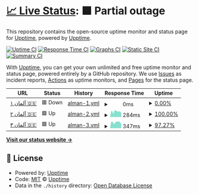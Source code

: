 # [📈 Live Status](https://upptime.github.io/upptime): <!--live status--> **🟧 Partial outage**

This repository contains the open-source uptime monitor and status page for [Upptime](https://upptime.js.org), powered by [Upptime](https://github.com/upptime/upptime).

[![Uptime CI](https://github.com/omid-j-d/uptime/workflows/Uptime%20CI/badge.svg)](https://github.com/omid-j-d/uptime/actions?query=workflow%3A%22Uptime+CI%22)
[![Response Time CI](https://github.com/omid-j-d/uptime/workflows/Response%20Time%20CI/badge.svg)](https://github.com/omid-j-d/uptime/actions?query=workflow%3A%22Response+Time+CI%22)
[![Graphs CI](https://github.com/omid-j-d/uptime/workflows/Graphs%20CI/badge.svg)](https://github.com/omid-j-d/uptime/actions?query=workflow%3A%22Graphs+CI%22)
[![Static Site CI](https://github.com/omid-j-d/uptime/workflows/Static%20Site%20CI/badge.svg)](https://github.com/omid-j-d/uptime/actions?query=workflow%3A%22Static+Site+CI%22)
[![Summary CI](https://github.com/omid-j-d/uptime/workflows/Summary%20CI/badge.svg)](https://github.com/omid-j-d/uptime/actions?query=workflow%3A%22Summary+CI%22)

With [Upptime](https://upptime.js.org), you can get your own unlimited and free uptime monitor and status page, powered entirely by a GitHub repository. We use [Issues](https://github.com/upptime/upptime/issues) as incident reports, [Actions](https://github.com/omid-j-d/uptime/actions) as uptime monitors, and [Pages](https://upptime.github.io/upptime) for the status page.

<!--start: status pages-->
<!-- This summary is generated by Upptime (https://github.com/upptime/upptime) -->
<!-- Do not edit this manually, your changes will be overwritten -->
<!-- prettier-ignore -->
| URL | Status | History | Response Time | Uptime |
| --- | ------ | ------- | ------------- | ------ |
| <img alt="" src="https://icons.duckduckgo.com/ip3/de1x.fastnetworkcdn.xyz.ico" height="13"> [آلمان ۱ 🇩🇪](http://de1x.fastnetworkcdn.xyz:8585) | 🟥 Down | [alman-1.yml](https://github.com/omid-j-d/uptime/commits/HEAD/history/alman-1.yml) | <details><summary><img alt="Response time graph" src="./graphs/alman-1/response-time-week.png" height="20"> 0ms</summary><br><a href="https://fastnetworkcdn.xyz/history/alman-1"><img alt="Response time 486" src="https://img.shields.io/endpoint?url=https%3A%2F%2Fraw.githubusercontent.com%2Fomid-j-d%2Fuptime%2FHEAD%2Fapi%2Falman-1%2Fresponse-time.json"></a><br><a href="https://fastnetworkcdn.xyz/history/alman-1"><img alt="24-hour response time 0" src="https://img.shields.io/endpoint?url=https%3A%2F%2Fraw.githubusercontent.com%2Fomid-j-d%2Fuptime%2FHEAD%2Fapi%2Falman-1%2Fresponse-time-day.json"></a><br><a href="https://fastnetworkcdn.xyz/history/alman-1"><img alt="7-day response time 0" src="https://img.shields.io/endpoint?url=https%3A%2F%2Fraw.githubusercontent.com%2Fomid-j-d%2Fuptime%2FHEAD%2Fapi%2Falman-1%2Fresponse-time-week.json"></a><br><a href="https://fastnetworkcdn.xyz/history/alman-1"><img alt="30-day response time 0" src="https://img.shields.io/endpoint?url=https%3A%2F%2Fraw.githubusercontent.com%2Fomid-j-d%2Fuptime%2FHEAD%2Fapi%2Falman-1%2Fresponse-time-month.json"></a><br><a href="https://fastnetworkcdn.xyz/history/alman-1"><img alt="1-year response time 486" src="https://img.shields.io/endpoint?url=https%3A%2F%2Fraw.githubusercontent.com%2Fomid-j-d%2Fuptime%2FHEAD%2Fapi%2Falman-1%2Fresponse-time-year.json"></a></details> | <details><summary><a href="https://fastnetworkcdn.xyz/history/alman-1">0.00%</a></summary><a href="https://fastnetworkcdn.xyz/history/alman-1"><img alt="All-time uptime 66.04%" src="https://img.shields.io/endpoint?url=https%3A%2F%2Fraw.githubusercontent.com%2Fomid-j-d%2Fuptime%2FHEAD%2Fapi%2Falman-1%2Fuptime.json"></a><br><a href="https://fastnetworkcdn.xyz/history/alman-1"><img alt="24-hour uptime 0.00%" src="https://img.shields.io/endpoint?url=https%3A%2F%2Fraw.githubusercontent.com%2Fomid-j-d%2Fuptime%2FHEAD%2Fapi%2Falman-1%2Fuptime-day.json"></a><br><a href="https://fastnetworkcdn.xyz/history/alman-1"><img alt="7-day uptime 0.00%" src="https://img.shields.io/endpoint?url=https%3A%2F%2Fraw.githubusercontent.com%2Fomid-j-d%2Fuptime%2FHEAD%2Fapi%2Falman-1%2Fuptime-week.json"></a><br><a href="https://fastnetworkcdn.xyz/history/alman-1"><img alt="30-day uptime 0.00%" src="https://img.shields.io/endpoint?url=https%3A%2F%2Fraw.githubusercontent.com%2Fomid-j-d%2Fuptime%2FHEAD%2Fapi%2Falman-1%2Fuptime-month.json"></a><br><a href="https://fastnetworkcdn.xyz/history/alman-1"><img alt="1-year uptime 66.04%" src="https://img.shields.io/endpoint?url=https%3A%2F%2Fraw.githubusercontent.com%2Fomid-j-d%2Fuptime%2FHEAD%2Fapi%2Falman-1%2Fuptime-year.json"></a></details>
| <img alt="" src="https://icons.duckduckgo.com/ip3/de2x.fastnetworkcdn.xyz.ico" height="13"> [آلمان ۲ 🇩🇪](http://de2x.fastnetworkcdn.xyz:8585) | 🟩 Up | [alman-2.yml](https://github.com/omid-j-d/uptime/commits/HEAD/history/alman-2.yml) | <details><summary><img alt="Response time graph" src="./graphs/alman-2/response-time-week.png" height="20"> 284ms</summary><br><a href="https://fastnetworkcdn.xyz/history/alman-2"><img alt="Response time 308" src="https://img.shields.io/endpoint?url=https%3A%2F%2Fraw.githubusercontent.com%2Fomid-j-d%2Fuptime%2FHEAD%2Fapi%2Falman-2%2Fresponse-time.json"></a><br><a href="https://fastnetworkcdn.xyz/history/alman-2"><img alt="24-hour response time 205" src="https://img.shields.io/endpoint?url=https%3A%2F%2Fraw.githubusercontent.com%2Fomid-j-d%2Fuptime%2FHEAD%2Fapi%2Falman-2%2Fresponse-time-day.json"></a><br><a href="https://fastnetworkcdn.xyz/history/alman-2"><img alt="7-day response time 284" src="https://img.shields.io/endpoint?url=https%3A%2F%2Fraw.githubusercontent.com%2Fomid-j-d%2Fuptime%2FHEAD%2Fapi%2Falman-2%2Fresponse-time-week.json"></a><br><a href="https://fastnetworkcdn.xyz/history/alman-2"><img alt="30-day response time 269" src="https://img.shields.io/endpoint?url=https%3A%2F%2Fraw.githubusercontent.com%2Fomid-j-d%2Fuptime%2FHEAD%2Fapi%2Falman-2%2Fresponse-time-month.json"></a><br><a href="https://fastnetworkcdn.xyz/history/alman-2"><img alt="1-year response time 308" src="https://img.shields.io/endpoint?url=https%3A%2F%2Fraw.githubusercontent.com%2Fomid-j-d%2Fuptime%2FHEAD%2Fapi%2Falman-2%2Fresponse-time-year.json"></a></details> | <details><summary><a href="https://fastnetworkcdn.xyz/history/alman-2">100.00%</a></summary><a href="https://fastnetworkcdn.xyz/history/alman-2"><img alt="All-time uptime 99.56%" src="https://img.shields.io/endpoint?url=https%3A%2F%2Fraw.githubusercontent.com%2Fomid-j-d%2Fuptime%2FHEAD%2Fapi%2Falman-2%2Fuptime.json"></a><br><a href="https://fastnetworkcdn.xyz/history/alman-2"><img alt="24-hour uptime 100.00%" src="https://img.shields.io/endpoint?url=https%3A%2F%2Fraw.githubusercontent.com%2Fomid-j-d%2Fuptime%2FHEAD%2Fapi%2Falman-2%2Fuptime-day.json"></a><br><a href="https://fastnetworkcdn.xyz/history/alman-2"><img alt="7-day uptime 100.00%" src="https://img.shields.io/endpoint?url=https%3A%2F%2Fraw.githubusercontent.com%2Fomid-j-d%2Fuptime%2FHEAD%2Fapi%2Falman-2%2Fuptime-week.json"></a><br><a href="https://fastnetworkcdn.xyz/history/alman-2"><img alt="30-day uptime 100.00%" src="https://img.shields.io/endpoint?url=https%3A%2F%2Fraw.githubusercontent.com%2Fomid-j-d%2Fuptime%2FHEAD%2Fapi%2Falman-2%2Fuptime-month.json"></a><br><a href="https://fastnetworkcdn.xyz/history/alman-2"><img alt="1-year uptime 99.56%" src="https://img.shields.io/endpoint?url=https%3A%2F%2Fraw.githubusercontent.com%2Fomid-j-d%2Fuptime%2FHEAD%2Fapi%2Falman-2%2Fuptime-year.json"></a></details>
| <img alt="" src="https://icons.duckduckgo.com/ip3/de3x.fastnetworkcdn.xyz.ico" height="13"> [آلمان ۳ 🇩🇪](http://de3x.fastnetworkcdn.xyz:8585) | 🟩 Up | [alman-3.yml](https://github.com/omid-j-d/uptime/commits/HEAD/history/alman-3.yml) | <details><summary><img alt="Response time graph" src="./graphs/alman-3/response-time-week.png" height="20"> 347ms</summary><br><a href="https://fastnetworkcdn.xyz/history/alman-3"><img alt="Response time 299" src="https://img.shields.io/endpoint?url=https%3A%2F%2Fraw.githubusercontent.com%2Fomid-j-d%2Fuptime%2FHEAD%2Fapi%2Falman-3%2Fresponse-time.json"></a><br><a href="https://fastnetworkcdn.xyz/history/alman-3"><img alt="24-hour response time 256" src="https://img.shields.io/endpoint?url=https%3A%2F%2Fraw.githubusercontent.com%2Fomid-j-d%2Fuptime%2FHEAD%2Fapi%2Falman-3%2Fresponse-time-day.json"></a><br><a href="https://fastnetworkcdn.xyz/history/alman-3"><img alt="7-day response time 347" src="https://img.shields.io/endpoint?url=https%3A%2F%2Fraw.githubusercontent.com%2Fomid-j-d%2Fuptime%2FHEAD%2Fapi%2Falman-3%2Fresponse-time-week.json"></a><br><a href="https://fastnetworkcdn.xyz/history/alman-3"><img alt="30-day response time 326" src="https://img.shields.io/endpoint?url=https%3A%2F%2Fraw.githubusercontent.com%2Fomid-j-d%2Fuptime%2FHEAD%2Fapi%2Falman-3%2Fresponse-time-month.json"></a><br><a href="https://fastnetworkcdn.xyz/history/alman-3"><img alt="1-year response time 299" src="https://img.shields.io/endpoint?url=https%3A%2F%2Fraw.githubusercontent.com%2Fomid-j-d%2Fuptime%2FHEAD%2Fapi%2Falman-3%2Fresponse-time-year.json"></a></details> | <details><summary><a href="https://fastnetworkcdn.xyz/history/alman-3">97.27%</a></summary><a href="https://fastnetworkcdn.xyz/history/alman-3"><img alt="All-time uptime 92.49%" src="https://img.shields.io/endpoint?url=https%3A%2F%2Fraw.githubusercontent.com%2Fomid-j-d%2Fuptime%2FHEAD%2Fapi%2Falman-3%2Fuptime.json"></a><br><a href="https://fastnetworkcdn.xyz/history/alman-3"><img alt="24-hour uptime 100.00%" src="https://img.shields.io/endpoint?url=https%3A%2F%2Fraw.githubusercontent.com%2Fomid-j-d%2Fuptime%2FHEAD%2Fapi%2Falman-3%2Fuptime-day.json"></a><br><a href="https://fastnetworkcdn.xyz/history/alman-3"><img alt="7-day uptime 97.27%" src="https://img.shields.io/endpoint?url=https%3A%2F%2Fraw.githubusercontent.com%2Fomid-j-d%2Fuptime%2FHEAD%2Fapi%2Falman-3%2Fuptime-week.json"></a><br><a href="https://fastnetworkcdn.xyz/history/alman-3"><img alt="30-day uptime 98.70%" src="https://img.shields.io/endpoint?url=https%3A%2F%2Fraw.githubusercontent.com%2Fomid-j-d%2Fuptime%2FHEAD%2Fapi%2Falman-3%2Fuptime-month.json"></a><br><a href="https://fastnetworkcdn.xyz/history/alman-3"><img alt="1-year uptime 92.49%" src="https://img.shields.io/endpoint?url=https%3A%2F%2Fraw.githubusercontent.com%2Fomid-j-d%2Fuptime%2FHEAD%2Fapi%2Falman-3%2Fuptime-year.json"></a></details>

<!--end: status pages-->

[**Visit our status website →**](https://upptime.github.io/upptime)

## 📄 License

- Powered by: [Upptime](https://github.com/upptime/upptime)
- Code: [MIT](./LICENSE) © [Upptime](https://upptime.js.org)
- Data in the `./history` directory: [Open Database License](https://opendatacommons.org/licenses/odbl/1-0/)
